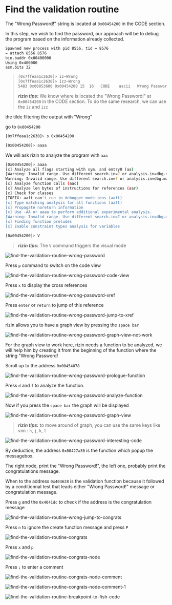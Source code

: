 # Find the validation routine

The "Wrong Password!" string is located at `0x00454200` in the CODE section.

In this step, we wish to find the password, our approach will be to debug
the program based on the information already collected.

```bash
Spawned new process with pid 8556, tid = 8576
= attach 8556 8576
bin.baddr 0x00400000
Using 0x400000
asm.bits 32
```

> ```bash
> [0x7ffeaa1c2630]> iz~Wrong
> [0x7ffeaa1c2630]> izz~Wrong
> 5483 0x00053600 0x00454200 15  16   CODE    ascii   Wrong Password!
> ```
> ***rizin tips:*** We know where is located the "Wrong Password!" at
> `0x00454200` in the CODE section.
> To do the same research, we can use the `iz` and `izz`


the tilde filtering the output with "Wrong"

go to `0x00454200`

```bash
[0x7ffeaa1c2630]> s 0x00454200

[0x00454200]> aaaa
```

We will ask rizin to analyze the program with `aaa`

```bash
[0x00454200]> aaaa
[x] Analyze all flags starting with sym. and entry0 (aa)
[Warning: Invalid range. Use different search.in=? or analysis.in=dbg.maps.x
Warning: Invalid range. Use different search.in=? or analysis.in=dbg.maps.x
[x] Analyze function calls (aac)
[x] Analyze len bytes of instructions for references (aar)
[x] Check for classes
[TOFIX: aaft can't run in debugger mode.ions (aaft)
[x] Type matching analysis for all functions (aaft)
[x] Propagate noreturn information
[x] Use -AA or aaaa to perform additional experimental analysis.
[Warning: Invalid range. Use different search.in=? or analysis.in=dbg.maps.x
[x] Finding function preludes
[x] Enable constraint types analysis for variables
```

```bash
[0x00454200]> V
```

> ***rizin tips:*** The `V` command triggers the visual mode

![find-the-validation-routine-wrong-password](./img/find-the-validation_routine-00.png)

Press `p` command to switch on the code view

![find-the-validation-routine-wrong-password-code-view](./img/find-the-validation_routine-01.png)

Press `x` to display the cross references

![find-the-validation-routine-wrong-password-xref](./img/find-the-validation_routine-02.png)

Press `enter` or `return` to jump of this reference

![find-the-validation-routine-wrong-password-jump-to-xref](./img/find-the-validation_routine-03.png)

rizin allows you to have a graph view by pressing the `space bar`

![find-the-validation-routine-wrong-password-graph-view-not-work](./img/find-the-validation_routine-04.png)

For the graph view to work here, rizin needs a function to be analyzed,
we will help him by creating it from the beginning of the function
where the string "Wrong Password!

Scroll up to the address `0x00454078`

![find-the-validation-routine-wrong-password-prologue-function](./img/find-the-validation_routine-05.png)

Press `d` and `f` to analyze the function.


![find-the-validation-routine-wrong-password-analyze-function](./img/find-the-validation_routine-06.png)

Now if you press the `space bar`  the graph will be displayed

![find-the-validation-routine-wrong-password-graph-view](./img/find-the-validation_routine-07.png)

> ***rizin tips:*** to move around of graph, you can use the same keys like vim :
> `h`, `j`, `k`, `l`

![find-the-validation-routine-wrong-password-interesting-code](./img/find-the-validation_routine-08.png)

By deduction, the address `0x00427a30` is the function which popup the messagebox.

The right node, print the "Wrong Password!", the left one, probably print the congratulations message.

When to the address `0x404628` is the validation function because it
followed by a conditionnal test that leads either "Wrong Password!" message
or congratulation message.

Press `g` and the `0x4041dc` to check if the address is the congratulation message

![find-the-validation-routine-wrong-jump-to-congrats](./img/find-the-validation_routine-09.png)

Press `n` to ignore the create function message and press `P`

![find-the-validation-routine-congrats](./img/find-the-validation_routine-10.png)

Press `x` and `p`

![find-the-validation-routine-congrats-node](./img/find-the-validation_routine-11.png)

Press `;` to enter a comment

![find-the-validation-routine-congrats-node-comment](./img/find-the-validation_routine-12.png)

![find-the-validation-routine-congrats-node-comment-1](./img/find-the-validation_routine-13.png)

![find-the-validation-routine-breakpoint-to-fish-code](./img/find-the-validation_routine-14.png)









